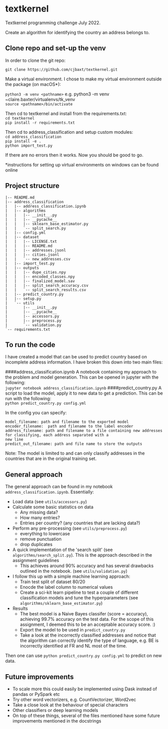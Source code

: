 # textkernel
Textkernel programming challenge July 2022.

Create an algorithm for identifying the country an address belongs to.

## Clone repo and set-up the venv 

In order to clone the git repo:

```git clone https://github.com/cjbaxt/textkernel.git```

Make a virtual environment. I chose to make my virtual environment outside the package (on macOS*):

```python3 -m venv <pathname>``` e.g. python3 -m venv ~claire.baxter/virtualenvs/tk_venv  
```source <pathname>/bin/activate```

Then cd to textkernel and install from the requirements.txt:  
```cd textkernel```  
```pip install -r requirements.txt```  

Then cd to address_classification and setup custom modules:  
```cd address_classification```  
```pip install -e .```  
```python import_test.py```

If there are no errors then it works. Now you should be good to go.

*instructions for setting up virtual environments on windows can be found online

## Project structure 
```
|-- README.md
|-- address_classification
|   |-- address_classification.ipynb
|   |-- algorithms
|   |   |-- __init__.py
|   |   |-- __pycache__
|   |   |-- sklearn_base_estimator.py
|   |   `-- split_search.py
|   |-- config.yml
|   |-- dataset
|   |   |-- LICENSE.txt
|   |   |-- README.md
|   |   |-- addresses.jsonl
|   |   |-- cities.jsonl
|   |   `-- new_addresses.csv
|   |-- import_test.py
|   |-- outputs
|   |   |-- dupe_cities.npy
|   |   |-- encoded_classes.npy
|   |   |-- finalized_model.sav
|   |   |-- split_search_accuracy.csv
|   |   `-- split_search_results.csv
|   |-- predict_country.py
|   |-- setup.py
|   `-- utils
|       |-- __init__.py
|       |-- __pycache__
|       |-- accessors.py
|       |-- preprocess.py
|       `-- validation.py
`-- requirements.txt
```

## To run the code 

I have created a model that can be used to predict country based on incomplete address information. I have broken this 
down into two main files:

####address_classification.ipynb
A notebook containing my approach to the problem and model generation.
This can be opened in jupyter with the following:   
`jupyter notebook address_classification.ipynb`
####predict_country.py
A script to load the model, apply it to new data to get a prediction. 
This can be run with the following:   
```python predict_country.py config.yml```  

 In the config you can specify: 
```
model_filename: path and filename to the exported model
encoder_filename:  path and filename to the label encoder
address_filename: path and filename to a file containing new addresses for classifying, each address separated with a 
new line
predict_out_filename: path and file name to store the outputs
```

Note: The model is limited to and can only classify addresses in the countries that are in the original training set. 

## General approach 

The general approach can be found in my notebook `address_classification.ipynb`. Essentially:
- Load data (see `utils/accessors.py`)
- Calculate some basic statistics on data
  - Any missing data?
  - How many entries?
  - Entries per country? (any countries that are lacking data?)
- Perform any pre-processing (see `utils/preprocess.py`)
  - everything to lowercase
  - remove punctuation 
  - drop duplicates
- A quick implementation of the 'search split' (see `algorithms/search_split.py`). This is the approach described in the assignment guidelines 
  - This achieves around 90% accuracy and has several drawbacks outlined in the notebook. (see `utils/validation.py`)
- I follow this up with a simple machine learning approach:
  - Train test split of dataset 80/20
  - Enocde the label column to numerical values
  - Create a sci-kit learn pipeline to test a couple of different classification models and tune the hyperparameters
    (see `algorithms/sklearn_base_estimator.py`)
- Results  
  - The best model is a Naive Bayes classifer (score = accuracy), achieving 99.7% accuracy on the test data. For the scope of this
  assignment, I deemed this to be an acceptable accuracy score. :) 
  - Export the model to be used in `predict_country.py`
  - Take a look at the incorrectly classified addresses and notice that the algorithm can correctly identify the type 
  of language, e.g. BE is incorrectly identified at FR and NL most of the time.
  
Then one can use `python predict_country.py config.yml` to predict on new data.


## Future improvements
- To scale more this could easily be implemented using Dask instead of pandas or PySpark etc
- Try other word vectorizers, e.g. CountVectorizer, Word2vec
- Take a close look at the behaviour of special characters
- Other classifiers or deep learning models
- On top of these things, several of the files mentioned have some future improvements mentioned in the docstrings
